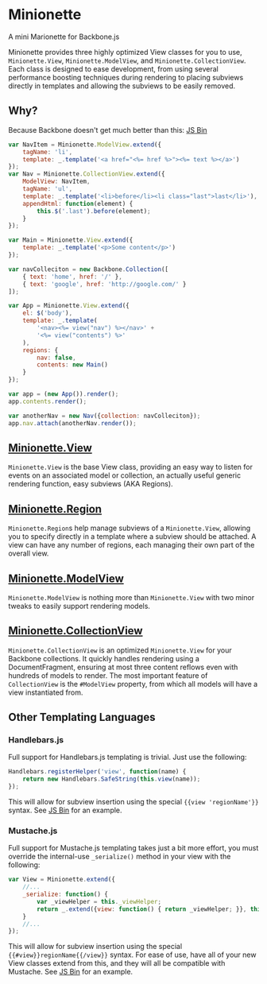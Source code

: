 Minionette
==========

A mini Marionette for Backbone.js

Minionette provides three highly optimized View classes for you to use,
`Minionette.View`, `Minionette.ModelView`, and
`Minionette.CollectionView`. Each class is designed to ease development,
from using several performance boosting techniques during rendering to
placing subviews directly in templates and allowing the subviews to be
easily removed.

Why?
----

Because Backbone doesn't get much better than this: [JS Bin](http://jsbin.com/oKEruPE/1/edit?js,output)

```javascript
var NavItem = Minionette.ModelView.extend({
    tagName: 'li',
    template: _.template('<a href="<%= href %>"><%= text %></a>')
});
var Nav = Minionette.CollectionView.extend({
    ModelView: NavItem,
    tagName: 'ul',
    template: _.template('<li>before</li><li class="last">last</li>'),
    appendHtml: function(element) {
        this.$('.last').before(element);
    }
});

var Main = Minionette.View.extend({
    template: _.template('<p>Some content</p>')
});

var navColleciton = new Backbone.Collection([
    { text: 'home', href: '/' },
    { text: 'google', href: 'http://google.com/' }
]);

var App = Minionette.View.extend({
    el: $('body'),
    template: _.template(
        '<nav><%= view("nav") %></nav>' +
        '<%= view("contents") %>'
    ),
    regions: {
        nav: false,
        contents: new Main()
    }
});

var app = (new App()).render();
app.contents.render();

var anotherNav = new Nav({collection: navColleciton});
app.nav.attach(anotherNav.render());
```

[Minionette.View](/docs/minionette.view.md)
-----------------

`Minionette.View` is the base View class, providing an easy way to
listen for events on an associated model or collection, an actually
useful generic rendering function, easy subviews (AKA Regions).


[Minionette.Region](/docs/minionette.region.md)
-------------------

`Minionette.Region`s help manage subviews of a `Minionette.View`,
allowing you to specify directly in a template where a subview should be
attached. A view can have any number of regions, each managing their own
part of the overall view.


[Minionette.ModelView](/docs/minionette.modelview.md)
----------------------

`Minionette.ModelView` is nothing more than `Minionette.View` with two
minor tweaks to easily support rendering models.


[Minionette.CollectionView](/docs/minionette.collectionview.md)
---------------------------

`Minionette.CollectionView` is an optimized `Minionette.View` for your
Backbone collections. It quickly handles rendering using a
DocumentFragment, ensuring at most three content reflows even with
hundreds of models to render. The most important feature of
`CollectionView` is the `#ModelView` property, from which all models
will have a view instantiated from.


Other Templating Languages
--------------------------

### Handlebars.js

Full support for Handlebars.js templating is trivial. Just use the
following:

```javascript
Handlebars.registerHelper('view', function(name) {
    return new Handlebars.SafeString(this.view(name));
});
```

This will allow for subview insertion using the special `{{view
'regionName'}}` syntax. See [JS Bin](http://jsbin.com/oKEruPE/5/edit)
for an example.

### Mustache.js

Full support for Mustache.js templating takes just a bit more effort,
you must override the internal-use `_serialize()` method in your view
with the following:

```javascript
var View = Minionette.extend({
    //...
    _serialize: function() {
        var _viewHelper = this._viewHelper;
        return _.extend({view: function() { return _viewHelper; }}, this.serialize());
    }
    //...
});
```

This will allow for subview insertion using the special
`{{#view}}regionName{{/view}}` syntax.  For ease of use, have all of
your new View classes extend from this, and they will all be compatible
with Mustache. See [JS Bin](http://jsbin.com/oKEruPE/6/edit) for an
example.
